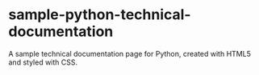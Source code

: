 # sample-python-technical-documentation
A sample technical documentation page for Python, created with HTML5 and styled with CSS.
